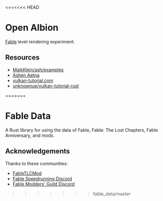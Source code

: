 <<<<<<< HEAD
# Open Albion

[Fable] level rendering experiment.

## Resources

- [MaikKlein/ash/examples](https://github.com/MaikKlein/ash/tree/master/examples)
- [Ashen Aetna](https://hoj-senna.github.io/ashen-aetna/)
- [vulkan-tutorial.com](https://vulkan-tutorial.com/)
- [unknownue/vulkan-tutorial-rust](https://github.com/unknownue/vulkan-tutorial-rust)

[Fable]: https://en.wikipedia.org/wiki/Fable_(video_game_series)
[FableTLCMod]: http://fabletlcmod.com
[Fable Speedrunning Discord]: https://discord.gg/Sv8P6Ef
[Fable Modders' Guild Discord]: https://discord.gg/xUYzkCw
=======
# Fable Data

A Rust library for using the data of Fable, Fable: The Lost Chapters, Fable Anniversary, and mods.

## Acknowledgements

Thanks to these communities:

- [FableTLCMod]
- [Fable Speedrunning Discord]
- [Fable Modders' Guild Discord]
>>>>>>> fable_data/master
